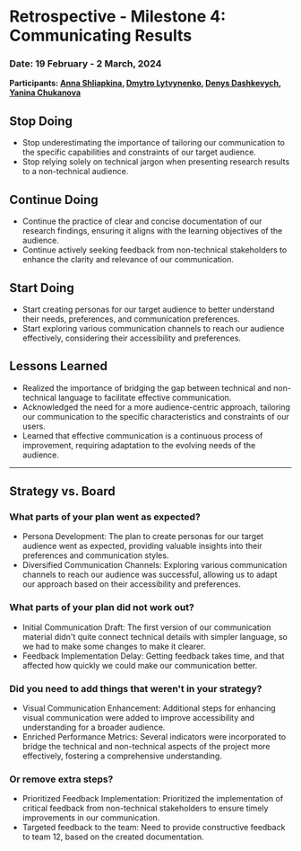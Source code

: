 
# Retrospective - Milestone 4: Communicating Results

### Date: 19 February - 2 March, 2024

**Participants: [Anna Shliapkina](https://github.com/AnnaShliapkina), [Dmytro Lytvynenko](https://github.com/DmytroLyt), [Denys Dashkevych](https://github.com/MajorPrestige), [Yanina Chukanova](https://github.com/YaninaChukanova)**

## Stop Doing

- Stop underestimating the importance of tailoring our communication to the specific capabilities and constraints of our target audience.
- Stop relying solely on technical jargon when presenting research results to a non-technical audience.

## Continue Doing

- Continue the practice of clear and concise documentation of our research findings, ensuring it aligns with the learning objectives of the audience.
- Continue actively seeking feedback from non-technical stakeholders to enhance the clarity and relevance of our communication.

## Start Doing

- Start creating personas for our target audience to better understand their needs, preferences, and communication preferences.
- Start exploring various communication channels to reach our audience effectively, considering their accessibility and preferences.

## Lessons Learned

- Realized the importance of bridging the gap between technical and non-technical language to facilitate effective communication.
- Acknowledged the need for a more audience-centric approach, tailoring our communication to the specific characteristics and constraints of our users.
- Learned that effective communication is a continuous process of improvement, requiring adaptation to the evolving needs of the audience.

---

## Strategy vs. Board

### What parts of your plan went as expected?

- Persona Development: The plan to create personas for our target audience went as expected, providing valuable insights into their preferences and communication styles.
- Diversified Communication Channels: Exploring various communication channels to reach our audience was successful, allowing us to adapt our approach based on their accessibility and preferences.

### What parts of your plan did not work out?

- Initial Communication Draft: The first version of our communication material didn't quite connect technical details with simpler language, so we had to make some changes to make it clearer.
- Feedback Implementation Delay: Getting feedback takes time, and that affected how quickly we could make our communication better.

### Did you need to add things that weren't in your strategy?

- Visual Communication Enhancement: Additional steps for enhancing visual communication were added to improve accessibility and understanding for a broader audience.
- Enriched Performance Metrics: Several indicators were incorporated to bridge the technical and non-technical aspects of the project more effectively, fostering a comprehensive understanding.

### Or remove extra steps?

- Prioritized Feedback Implementation: Prioritized the implementation of critical feedback from non-technical stakeholders to ensure timely improvements in our communication.
- Targeted feedback to the team: Need to provide constructive feedback to team 12, based on the created documentation.
